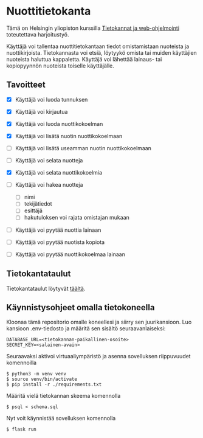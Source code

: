 # Nuottitietokanta

Tämä on Helsingin yliopiston kurssilla [Tietokannat ja web-ohjelmointi](https://hy-tsoha.github.io/materiaali/) toteutettava harjoitustyö.

Käyttäjä voi tallentaa nuottitietokantaan tiedot omistamistaan nuoteista ja nuottikirjoista. Tietokannasta voi etsiä, löytyykö omista tai muiden käyttäjien nuoteista haluttua kappaletta. Käyttäjä voi lähettää lainaus- tai kopiopyynnön nuoteista toiselle käyttäjälle.

## Tavoitteet

- [x] Käyttäjä voi luoda tunnuksen
- [x] Käyttäjä voi kirjautua

- [x] Käyttäjä voi luoda nuottikokoelman
- [x] Käyttäjä voi lisätä nuotin nuottikokoelmaan
- [ ] Käyttäjä voi lisätä useamman nuotin nuottikokoelmaan
- [ ] Käyttäjä voi selata nuotteja
- [x] Käyttäjä voi selata nuottikokoelmia
- [ ] Käyttäjä voi hakea nuotteja
    - [ ] nimi
    - [ ] tekijätiedot
    - [ ] esittäjä
    - [ ] hakutuloksen voi rajata omistajan mukaan

- [ ] Käyttäjä voi pyytää nuottia lainaan
- [ ] Käyttäjä voi pyytää nuotista kopiota
- [ ] Käyttäjä voi pyytää nuottikokoelmaa lainaan

## Tietokantataulut

Tietokantataulut löytyvät [täältä](docs/database_tables.md).

## Käynnistysohjeet omalla tietokoneella

Kloonaa tämä repositorio omalle koneellesi ja siirry sen juurikansioon. Luo kansioon .env-tiedosto ja määritä sen sisältö seuraavanlaiseksi:

```
DATABASE_URL=<tietokannan-paikallinen-osoite>
SECRET_KEY=<salainen-avain>
```

Seuraavaksi aktivoi virtuaaliympäristö ja asenna sovelluksen riippuvuudet komennoilla

```
$ python3 -m venv venv
$ source venv/bin/activate
$ pip install -r ./requirements.txt
```

Määritä vielä tietokannan skeema komennolla

```
$ psql < schema.sql
```

Nyt voit käynnistää sovelluksen komennolla

```
$ flask run
```